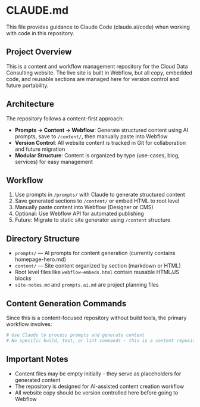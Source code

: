 # CLAUDE.md

This file provides guidance to Claude Code (claude.ai/code) when working with code in this repository.

## Project Overview

This is a content and workflow management repository for the Cloud Data Consulting website. The live site is built in Webflow, but all copy, embedded code, and reusable sections are managed here for version control and future portability.

## Architecture

The repository follows a content-first approach:

- **Prompts → Content → Webflow**: Generate structured content using AI prompts, save to `/content/`, then manually paste into Webflow
- **Version Control**: All website content is tracked in Git for collaboration and future migration
- **Modular Structure**: Content is organized by type (use-cases, blog, services) for easy management

## Workflow

1. Use prompts in `/prompts/` with Claude to generate structured content
2. Save generated sections to `/content/` or embed HTML to root level
3. Manually paste content into Webflow (Designer or CMS)
4. Optional: Use Webflow API for automated publishing
5. Future: Migrate to static site generator using `/content` structure

## Directory Structure

- `prompts/` — AI prompts for content generation (currently contains homepage-hero.md)
- `content/` — Site content organized by section (markdown or HTML)
- Root level files like `webflow-embeds.html` contain reusable HTML/JS blocks
- `site-notes.md` and `prompts.ai.md` are project planning files

## Content Generation Commands

Since this is a content-focused repository without build tools, the primary workflow involves:

```bash
# Use Claude to process prompts and generate content
# No specific build, test, or lint commands - this is a content repository
```

## Important Notes

- Content files may be empty initially - they serve as placeholders for generated content
- The repository is designed for AI-assisted content creation workflow
- All website copy should be version controlled here before going to Webflow